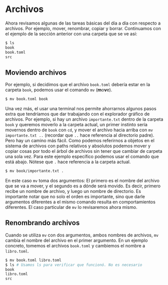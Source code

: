 # Archivos

Ahora revisamos algunas de las tareas básicas del día a día con
respecto a archivos. Por ejemplo, mover, renombrar, copiar y borrar.
Continuamos con el ejemplo de la sección anterior con una carpeta que
se ve así:

```bash
$ ls
book
book.toml
src
```

## Moviendo archivos

Por ejemplo, si decidimos que el archivo `book.toml` debería estar en
la carpeta `book`, podemos usar el comando `mv` (**m**o**v**e).

```bash
$ mv book.toml book
```

Una vez más, el usar una terminal nos permite ahorrarnos algunos pasos
extra que tendríamos que dar trabajando con el explorador gráfico de
archivos. Por ejemplo, si hay un archivo `importante.txt` dentro de la
carpeta `book` y queremos moverlo a la carpeta actual, un primer
instinto sería movernos dentro de `book` con `cd`, y mover el archivo
hacia arriba con `mv importante.txt ..` (recordar que `..` hace
referencia al directorio padre). Pero hay un camino más fácil. Como
podemos referirnos a objetos en el sistema de archivos con paths
relativos y absolutos podemos mover y copiar cosas por todo el árbol
de archivos sin tener que cambiar de carpeta una sola vez. Para este
ejemplo específico podemos usar el comando que está abajo. Nótese que
`.` hace referencia a la carpeta actual.

```bash
$ mv book/importante.txt .
```

En este caso `mv` toma dos argumentos: El primero es el nombre del
archivo que se va a mover, y el segundo es a dónde será movido. Es
decir, primero recibe un nombre de archivo, y luego un nombre de
directorio. Es importante notar que no solo el orden es importante,
sino que darle argumentos diferentes a el mismo comando resulta en
comportamientos diferentes. El caso particular de `mv` lo revisaremos
ahora mismo.

## Renombrando archivos

Cuando se utiliza `mv` con dos argumentos, ambos nombres de archivos,
`mv` cambia el nombre del archivo en el primer argumento. En un
ejemplo concreto, tomemos el archivos `book.toml` y cambiemos el
nombre a `libro.toml`.

```bash
$ mv book.toml libro.toml
$ ls # Usamos ls para verificar que funcionó. No es necesario
book
libro.toml
src
```

